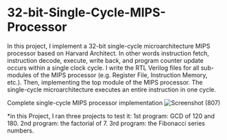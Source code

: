 # 32-bit-Single-Cycle-MIPS-Processor
In this project, I implement a 32-bit single-cycle microarchitecture MIPS processor based on Harvard Architect.  In other words instruction fetch, instruction decode, execute, write back, and program counter update occurs within a single clock cycle. I write the RTL Verilog files for all sub-modules of the MIPS processor (e.g. Register File, Instruction Memory, etc.). Then, implementing the top module of the MIPS processor. The single-cycle microarchitecture executes an entire instruction in one cycle.

Complete single-cycle MIPS processor implementation 
![Screenshot (807)](https://user-images.githubusercontent.com/82789012/187975423-068b26b3-b1b8-4018-9c83-9e60574e9cbd.png)














*in this Project, I ran three projects to test it:
1st program: GCD of 120 and 180.
2nd program: the factorial of 7.
3rd program: the Fibonacci series numbers.





